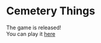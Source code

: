 # Cemetery Things
The game is released! <br>
You can play it [here](https://itch.io/jam/lowrezjam-2020/rate/730516)
